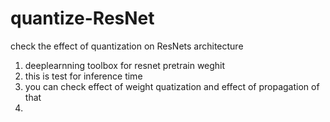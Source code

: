 # quantize-ResNet
check the effect of quantization on ResNets architecture

1. deeplearnning toolbox for resnet pretrain weghit
2.  this is test for inference time
3. you can check effect of weight quatization and effect of propagation of that
4. 
